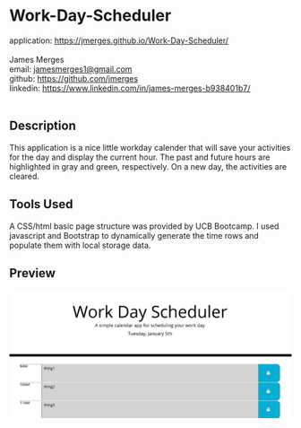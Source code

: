 # Work-Day-Scheduler
application: https://jmerges.github.io/Work-Day-Scheduler/  
<br>
James Merges  
email: jamesmerges1@gmail.com  
github: https://github.com/jmerges  
linkedin: https://www.linkedin.com/in/james-merges-b938401b7/  
<br>
## Description
This application is a nice little workday calender that will save your activities for the day and display the current hour. The past and future hours are highlighted in gray and green, respectively. On a new day, the activities are cleared.
<br>
## Tools Used
A CSS/html basic page structure was provided by UCB Bootcamp. I used javascript and Bootstrap to dynamically generate the time rows and populate them with local storage data.
<br>
## Preview
![](workdayschedulerimage.png)
